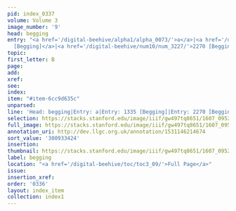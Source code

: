 ```yaml
---
pid: index_0337
volume: Volume 3
image_number: '9'
head: begging
entry: "<a href='/digital-beehive/alpha1/alpha_0073/'>a</a>|<a href='/digital-beehive/num6/num_1877/'>1335
  [Begging]</a>|<a href='/digital-beehive/num10/num_3227/'>2270 [Begging]</a>"
topic:
first_letter: B
page:
add:
xref:
see:
index:
item: "#item-6cc9d635c"
unparsed:
line: 'Head: begging|Entry: a|Entry: 1335 [Begging]|Entry: 2270 [Begging]|#item-6cc9d635c'
selection: https://stacks.stanford.edu/image/iiif/gw497tq8651/1607_0952/1585,3424,729,123/full/0/default.jpg
full_image: https://stacks.stanford.edu/image/iiif/gw497tq8651/1607_0952/full/full/0/default.jpg
annotation_uri: http://dev.llgc.org.uk/annotation/1531146214674
sort_value: '300933424'
insertion:
thumbnail: https://stacks.stanford.edu/image/iiif/gw497tq8651/1607_0952/1585,3424,729,123/150,/0/default.jpg
label: begging
location: "<a href='/digital-beehive/toc/toc3_09/'>Full Page</a>"
issue:
insertion_xref:
order: '0336'
layout: index_item
collection: index1
---
```

